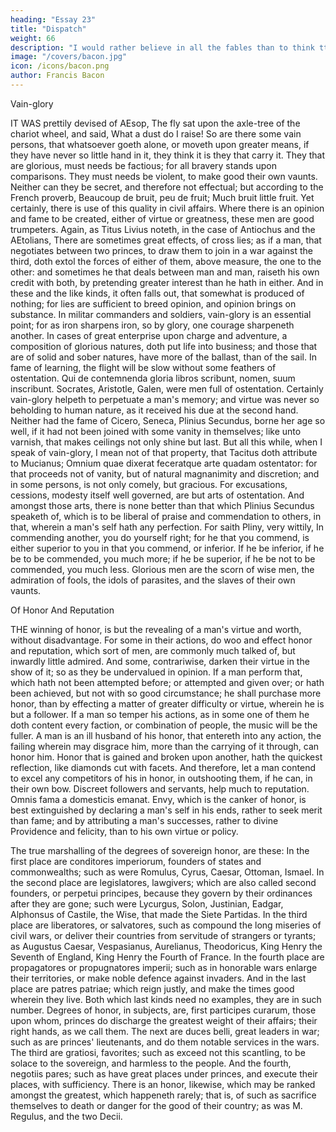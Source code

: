 ```yaml
---
heading: "Essay 23"
title: "Dispatch"
weight: 66
description: "I would rather believe in all the fables than to think tthat this universal frame is without a mind"
image: "/covers/bacon.jpg"
icon: /icons/bacon.png
author: Francis Bacon
---
```



Vain-glory

IT WAS prettily devised of AEsop, The fly sat upon the axle-tree of the chariot wheel, and said, What a dust do I raise! So are there some vain persons, that whatsoever goeth alone, or moveth upon greater means, if they have never so little hand in it, they think it is they that carry it. They that are glorious, must needs be factious; for all bravery stands upon comparisons. They must needs be violent, to make good their own vaunts. Neither can they be secret, and therefore not effectual; but according to the French proverb, Beaucoup de bruit, peu de fruit; Much bruit little fruit. Yet certainly, there is use of this quality in civil affairs. Where there is an opinion and fame to be created, either of virtue or greatness, these men are good trumpeters. Again, as Titus Livius noteth, in the case of Antiochus and the AEtolians, There are sometimes great effects, of cross lies; as if a man, that negotiates between two princes, to draw them to join in a war against the third, doth extol the forces of either of them, above measure, the one to the other: and sometimes he that deals between man and man, raiseth his own credit with both, by pretending greater interest than he hath in either. And in these and the like kinds, it often falls out, that somewhat is produced of nothing; for lies are sufficient to breed opinion, and opinion brings on substance. In militar commanders and soldiers, vain-glory is an essential point; for as iron sharpens iron, so by glory, one courage sharpeneth another. In cases of great enterprise upon charge and adventure, a composition of glorious natures, doth put life into business; and those that are of solid and sober natures, have more of the ballast, than of the sail. In fame of learning, the flight will be slow without some feathers of ostentation. Qui de contemnenda gloria libros scribunt, nomen, suum inscribunt. Socrates, Aristotle, Galen, were men full of ostentation. Certainly vain-glory helpeth to perpetuate a man's memory; and virtue was never so beholding to human nature, as it received his due at the second hand. Neither had the fame of Cicero, Seneca, Plinius Secundus, borne her age so well, if it had not been joined with some vanity in themselves; like unto varnish, that makes ceilings not only shine but last. But all this while, when I speak of vain-glory, I mean not of that property, that Tacitus doth attribute to Mucianus; Omnium quae dixerat feceratque arte quadam ostentator: for that proceeds not of vanity, but of natural magnanimity and discretion; and in some persons, is not only comely, but gracious. For excusations, cessions, modesty itself well governed, are but arts of ostentation. And amongst those arts, there is none better than that which Plinius Secundus speaketh of, which is to be liberal of praise and commendation to others, in that, wherein a man's self hath any perfection. For saith Pliny, very wittily, In commending another, you do yourself right; for he that you commend, is either superior to you in that you commend, or inferior. If he be inferior, if he be to be commended, you much more; if he be superior, if he be not to be commended, you much less. Glorious men are the scorn of wise men, the admiration of fools, the idols of parasites, and the slaves of their own vaunts.


Of Honor And Reputation

THE winning of honor, is but the revealing of a man's virtue and worth, without disadvantage. For some in their actions, do woo and effect honor and reputation, which sort of men, are commonly much talked of, but inwardly little admired. And some, contrariwise, darken their virtue in the show of it; so as they be undervalued in opinion. If a man perform that, which hath not been attempted before; or attempted and given over; or hath been achieved, but not with so good circumstance; he shall purchase more honor, than by effecting a matter of greater difficulty or virtue, wherein he is but a follower. If a man so temper his actions, as in some one of them he doth content every faction, or combination of people, the music will be the fuller. A man is an ill husband of his honor, that entereth into any action, the failing wherein may disgrace him, more than the carrying of it through, can honor him. Honor that is gained and broken upon another, hath the quickest reflection, like diamonds cut with facets. And therefore, let a man contend to excel any competitors of his in honor, in outshooting them, if he can, in their own bow. Discreet followers and servants, help much to reputation. Omnis fama a domesticis emanat. Envy, which is the canker of honor, is best extinguished by declaring a man's self in his ends, rather to seek merit than fame; and by attributing a man's successes, rather to divine Providence and felicity, than to his own virtue or policy.

The true marshalling of the degrees of sovereign honor, are these: In the first place are conditores imperiorum, founders of states and commonwealths; such as were Romulus, Cyrus, Caesar, Ottoman, Ismael. In the second place are legislatores, lawgivers; which are also called second founders, or perpetui principes, because they govern by their ordinances after they are gone; such were Lycurgus, Solon, Justinian, Eadgar, Alphonsus of Castile, the Wise, that made the Siete Partidas. In the third place are liberatores, or salvatores, such as compound the long miseries of civil wars, or deliver their countries from servitude of strangers or tyrants; as Augustus Caesar, Vespasianus, Aurelianus, Theodoricus, King Henry the Seventh of England, King Henry the Fourth of France. In the fourth place are propagatores or propugnatores imperii; such as in honorable wars enlarge their territories, or make noble defence against invaders. And in the last place are patres patriae; which reign justly, and make the times good wherein they live. Both which last kinds need no examples, they are in such number. Degrees of honor, in subjects, are, first participes curarum, those upon whom, princes do discharge the greatest weight of their affairs; their right hands, as we call them. The next are duces belli, great leaders in war; such as are princes' lieutenants, and do them notable services in the wars. The third are gratiosi, favorites; such as exceed not this scantling, to be solace to the sovereign, and harmless to the people. And the fourth, negotiis pares; such as have great places under princes, and execute their places, with sufficiency. There is an honor, likewise, which may be ranked amongst the greatest, which happeneth rarely; that is, of such as sacrifice themselves to death or danger for the good of their country; as was M. Regulus, and the two Decii.



